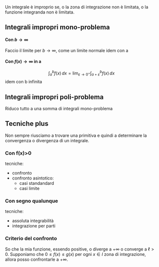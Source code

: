 Un integrale è improprio se, o la zona di integrazione non è limitata, o la funzione integranda non è limitata.

## Integrali impropri mono-problema
#### Con $b\to\infty$

Faccio il limite per $b\to\infty$, come un limite normale
idem con a
#### Con $f(x)\to \infty$ in a
$$\int_a^b f(x)\, dx=\lim_{\varepsilon \to 0^+}\int_{a+\varepsilon}^b f(x)\,dx$$
idem con b infinita
## Integrali impropri poli-problema
Riduco tutto a una somma di integrali mono-problema

## Tecniche plus
Non sempre riusciamo a trovare una primitiva e quindi a determinare la convergenza o divergenza di un integrale.
### Con f(x)>0
tecniche:
- confronto
- confronto asintotico:
  - casi standandard
  - casi limite

### Con segno qualunque
tecniche:
- assoluta integrabilità
- integrazione per parti

### Criterio del confronto
So che la mia funzione, essendo positive, o diverge a $+\infty$ o converge a $\ell>0$. Supponiamo che $0\le f(x)\le g(x)$ per ogni $x\in I$ zona di integrazione, allora posso confrontarle a $+\infty$.
